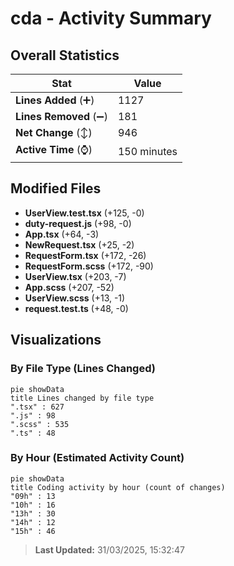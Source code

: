 # cda - Activity Summary 

## Overall Statistics

| Stat                   | Value                                                             |
| ---------------------- | ----------------------------------------------------------------- |
| **Lines Added** (➕)   | 1127                                          |
| **Lines Removed** (➖) | 181                                        |
| **Net Change** (↕)    | 946                |
| **Active Time** (⌚)   | 150 minutes |


## Modified Files
- **UserView.test.tsx** (+125, -0)
- **duty-request.js** (+98, -0)
- **App.tsx** (+64, -3)
- **NewRequest.tsx** (+25, -2)
- **RequestForm.tsx** (+172, -26)
- **RequestForm.scss** (+172, -90)
- **UserView.tsx** (+203, -7)
- **App.scss** (+207, -52)
- **UserView.scss** (+13, -1)
- **request.test.ts** (+48, -0)

## Visualizations

### By File Type (Lines Changed)

```mermaid
pie showData
title Lines changed by file type
".tsx" : 627
".js" : 98
".scss" : 535
".ts" : 48
```

### By Hour (Estimated Activity Count)

```mermaid
pie showData
title Coding activity by hour (count of changes)
"09h" : 13
"10h" : 16
"13h" : 30
"14h" : 12
"15h" : 46
```


> **Last Updated:** 31/03/2025, 15:32:47